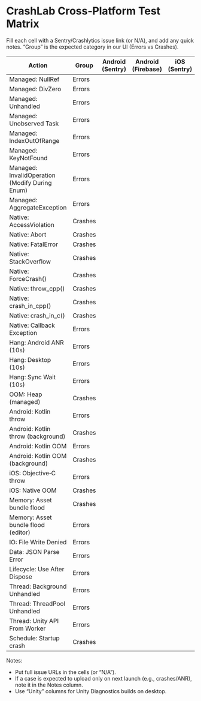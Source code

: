 # CrashLab Cross‑Platform Test Matrix

Fill each cell with a Sentry/Crashlytics issue link (or N/A), and add any quick notes. “Group” is the expected category in our UI (Errors vs Crashes).

| Action | Group | Android (Sentry) | Android (Firebase) | iOS (Sentry) | iOS (Firebase) | macOS (Sentry) | macOS (Unity) | Windows (Sentry) | Windows (Unity) | Notes |
|---|---|---|---|---|---|---|---|---|---|---|
| Managed: NullRef | Errors |  |  |  |  |  |  |  |  |  |
| Managed: DivZero | Errors |  |  |  |  |  |  |  |  |  |
| Managed: Unhandled | Errors |  |  |  |  |  |  |  |  |  |
| Managed: Unobserved Task | Errors |  |  |  |  |  |  |  |  |  |
| Managed: IndexOutOfRange | Errors |  |  |  |  |  |  |  |  |  |
| Managed: KeyNotFound | Errors |  |  |  |  |  |  |  |  |  |
| Managed: InvalidOperation (Modify During Enum) | Errors |  |  |  |  |  |  |  |  |  |
| Managed: AggregateException | Errors |  |  |  |  |  |  |  |  |  |
| Native: AccessViolation | Crashes |  |  |  |  |  |  |  |  |  |
| Native: Abort | Crashes |  |  |  |  |  |  |  |  |  |
| Native: FatalError | Crashes |  |  |  |  |  |  |  |  |  |
| Native: StackOverflow | Crashes |  |  |  |  |  |  |  |  |  |
| Native: ForceCrash() | Crashes |  |  |  |  |  |  |  |  |  |
| Native: throw_cpp() | Crashes |  |  |  |  |  |  |  |  |  |
| Native: crash_in_cpp() | Crashes |  |  |  |  |  |  |  |  |  |
| Native: crash_in_c() | Crashes |  |  |  |  |  |  |  |  |  |
| Native: Callback Exception | Errors |  |  |  |  |  |  |  |  |  |
| Hang: Android ANR (10s) | Errors |  |  |  |  |  |  |  |  |  |
| Hang: Desktop (10s) | Errors |  |  |  |  |  |  |  |  |  |
| Hang: Sync Wait (10s) | Errors |  |  |  |  |  |  |  |  |  |
| OOM: Heap (managed) | Crashes |  |  |  |  |  |  |  |  |  |
| Android: Kotlin throw | Errors |  |  |  |  |  |  |  |  |  |
| Android: Kotlin throw (background) | Crashes |  |  |  |  |  |  |  |  |  |
| Android: Kotlin OOM | Errors |  |  |  |  |  |  |  |  |  |
| Android: Kotlin OOM (background) | Crashes |  |  |  |  |  |  |  |  |  |
| iOS: Objective‑C throw | Errors |  |  |  |  |  |  |  |  |  |
| iOS: Native OOM | Crashes |  |  |  |  |  |  |  |  |  |
| Memory: Asset bundle flood | Crashes |  |  |  |  |  |  |  |  |  |
| Memory: Asset bundle flood (editor) | Errors |  |  |  |  |  |  |  |  |  |
| IO: File Write Denied | Errors |  |  |  |  |  |  |  |  |  |
| Data: JSON Parse Error | Errors |  |  |  |  |  |  |  |  |  |
| Lifecycle: Use After Dispose | Errors |  |  |  |  |  |  |  |  |  |
| Thread: Background Unhandled | Errors |  |  |  |  |  |  |  |  |  |
| Thread: ThreadPool Unhandled | Errors |  |  |  |  |  |  |  |  |  |
| Thread: Unity API From Worker | Errors |  |  |  |  |  |  |  |  |  |
| Schedule: Startup crash | Crashes |  |  |  |  |  |  |  |  |  |

Notes:
- Put full issue URLs in the cells (or “N/A”).
- If a case is expected to upload only on next launch (e.g., crashes/ANR), note it in the Notes column.
- Use “Unity” columns for Unity Diagnostics builds on desktop.


